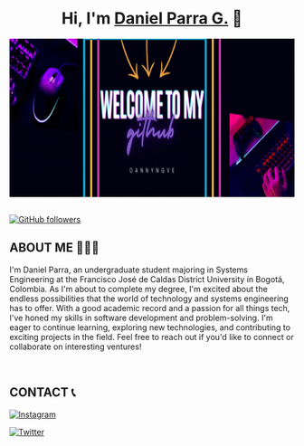 <div align="center">
<h1 align="center">Hi, I'm  <a href="https://aristi.dev">Daniel Parra G.</a> 👋</h1>
</div>
<div align="center">
<img src="https://github.com/Dannyngve5/Dannyngve5/blob/main/gallery%20(1).gif" align="center" widht=800 height=280>
</div>
<br>


[![GitHub followers](https://img.shields.io/github/followers/Dannyngve5?style=social)](https://github.com/Dannyngve5)

## ABOUT ME 👨🏻‍💻

I'm Daniel Parra, an undergraduate student majoring in Systems Engineering at the Francisco José de Caldas District University in Bogotá, Colombia. As I'm about to complete my degree, I'm excited about the endless possibilities that the world of technology and systems engineering has to offer. With a good academic record and a passion for all things tech, I've honed my skills in software development and problem-solving. I'm eager to continue learning, exploring new technologies, and contributing to exciting projects in the field. Feel free to reach out if you'd like to connect or collaborate on interesting ventures!

<br>

## CONTACT 📞

[![Instagram ](https://img.shields.io/badge/Instagram-E4405F?style=for-the-badge&logo=instagram&logoColor=white)](https://www.instagram.com/dannyngve/)

[![Twitter ](https://img.shields.io/badge/Twitter-1DA1F2?style=for-the-badge&logo=twitter&logoColor=white)](https://twitter.com/dannyngve)



<!--
**Dannyngve5/Dannyngve5** is a ✨ _special_ ✨ repository because its `README.md` (this file) appears on your GitHub profile.

Here are some ideas to get you started:

- 🔭 I’m currently working on ...
- 🌱 I’m currently learning ...
- 👯 I’m looking to collaborate on ...
- 🤔 I’m looking for help with ...
- 💬 Ask me about ...
- 📫 How to reach me: ...
- 😄 Pronouns: ...
- ⚡ Fun fact: ...
-->
